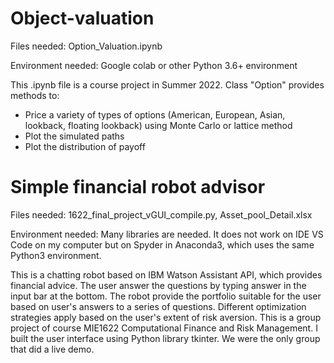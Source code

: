 # Object-valuation
Files needed: Option_Valuation.ipynb

Environment needed: Google colab or other Python 3.6+ environment


This .ipynb file is a course project in Summer 2022. Class "Option" provides methods to: 
* Price a variety of types of options (American, European, Asian, lookback, floating lookback) using Monte Carlo or lattice method
* Plot the simulated paths
* Plot the distribution of payoff

# Simple financial robot advisor
Files needed: 1622_final_project_vGUI_compile.py, Asset_pool_Detail.xlsx

Environment needed: Many libraries are needed. It does not work on IDE VS Code on my computer but on Spyder in Anaconda3, which uses the same Python3 environment.


This is a chatting robot based on IBM Watson Assistant API, which provides financial advice. The user answer the questions by typing answer in the input bar at the bottom. The robot provide the portfolio suitable for the user based on user's answers to a series of questions. Different optimization strategies apply based on the user's extent of risk aversion.
This is a group project of course MIE1622 Computational Finance and Risk Management. I built the user interface using Python library tkinter. We were the only group that did a live demo.
